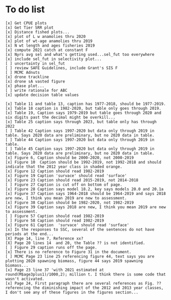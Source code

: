 # To do list
    [x] Get CPUE plots
    [x] Get Tier SRR plot
    [x] Distance fished plots...
    [x] plot of L w anamolies thru 2020
    [x] plot of wt-age anamolies thru 2019
    [x] N wt length and ages fisheries 2019
    [x] compute 2021 catch at constant F
    [x] Nyrs avg sel and what's getting used...sel_fut too everywhere
    [x] include sel_fut in selectivity plot...
    [ ] uncertainty in sel_fut
    [ ] review SAFE Guidelines, include Grant's SIS F
    [ ] MCMC Adnuts
    [x] drone trackline                                
    [x] drone sA vasted figure                         
    [x] phase plot...                                  
    [ ] write rationale for ABC                        
    [x] update decision table values             

    [x] Table 11 and table 13, caption has 1977-2018, should be 1977-2019.
    [x] Table 18 caption is 1982-2020, but table only goes through 2019.
    [x] Table 19, Caption says 1979-2019 but table goes through 2020 and six digits past the decimal might be overkill...
    [x] Table 25 caption says through 2023, but table only has through 2022
    [ ] Table 42 Caption says 1997-2020 but data only through 2019 in table. Says 2020 data are preliminary, but no 2020 data in table.
    [ ] Table 44 Caption says 1997-2020 but data only through 2019 in table.  
    [ ] Table 45 Caption says 1997-2020 but data only through 2019 in table. Says 2020 data are preliminary, but no 2020 data in table.  
    [x] Figure 6, Caption should be 2000-2020, not 2000-2019
    [x] Figure 10  Caption should be 1992-2019, not 1992-2018 and should indicate that the 2012 year class in shaded orange.
    [x] Figure 12 Caption should read 1982-2019
    [x] Figure 19 Caption 'survace' should read 'surface'
    [x] Figure 23 Caption should read 2015-2019, not 2014-2018
    [ ] Figure 27 Caption is cut off on bottom of page.
    [x] Figure 28 Caption says model 18.2, key says models 20.0 and 20.1a
    [x] Figure 37 Caption says 1964-2018 should be 1964-2019 and says 2018 are new, I think you mean 2019 are new to assessment.
    [x] Figure 38 Caption should be 1982-2020, not 1982-2019
    [x] Figure 39 Caption says 2018 are new, I think you mean 2019 are new to assessment.
    [ ] Figure 57 Caption should read 1982-2019
    [ ] Figure 58 Caption should read 1982-2019
    [x] Figure 61 Caption  'survace' should read 'surface'
    [x] In the responses to SSC, several of the sentences do not have periods at the end...
    [X] Page 14, line 7, Reference xx? 
    [X] Page 20 lines 14  and 20, the Table ?? is not identified.  
    [ ] Figure 29 caption runs off the page.
    [x] There is no reference to Figure 31 in the document.
    [ ] MCMC Page 23 line 25 referencing figure 44, text says you are plotting 2020 spawning biomass, figure 44 says 2019 spawning biomass...
    [x] Page 23 line 37 'with 2021 estimated at  round(M$age3plus1)/1000,2); million t. I think there is some code that wasn't activated. 
    [x] Page 24, First paragraph there are several references as Fig. ??  referencing the diminishing impact of the 2012 and 2013 year classes, I don't see any of these figures in the figures section...

